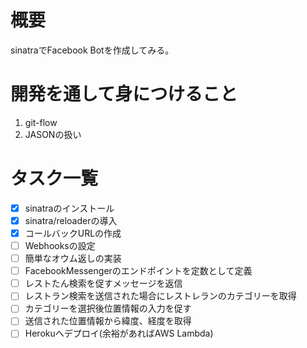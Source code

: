 # 概要
sinatraでFacebook Botを作成してみる。

# 開発を通して身につけること
1. git-flow
2. JASONの扱い

# タスク一覧
- [x] sinatraのインストール
- [x] sinatra/reloaderの導入
- [x] コールバックURLの作成
- [ ] Webhooksの設定
- [ ] 簡単なオウム返しの実装
- [ ] FacebookMessengerのエンドポイントを定数として定義
- [ ] レストたん検索を促すメッセージを返信
- [ ] レストラン検索を送信された場合にレストレランのカテゴリーを取得
- [ ] カテゴリーを選択後位置情報の入力を促す
- [ ] 送信された位置情報から緯度、経度を取得
- [ ] Herokuへデプロイ(余裕があればAWS Lambda)